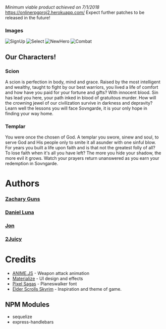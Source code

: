 *Minimum viable product achieved on 7/1/2018*
https://onlinerpgproj2.herokuapp.com/
Expect further patches to be released in the future!

### Images
![SignUp](https://i.imgur.com/6lAIQks.jpg)
![Select](https://i.imgur.com/J1LRfMA.jpg)
![NewHero](https://i.imgur.com/NnPMH10.jpg)
![Combat](https://i.imgur.com/uVtkobE.jpg)

## Our Characters! 

### Scion

A scion is perfection in body, mind and grace. Raised by the most intelligent and wealthy, taught to fight by our best warriors, you lived a life of comfort and how have you paid for your fortune and gifts? With innocent blood. Sin has lead you here, your path inked in blood of gratuitous murder. How will the crowning jewel of our civilization survive in darkness and depravity? Learn well the lessons you will face Sovngarde, it is your only hope in finding your way home.


### Templar

You were once the chosen of God. A templar you swore, sinew and soul, to serve God and His people only to smite it all asunder with one sinful blow. For years you built a life upon faith and is that not the greatest folly of all? To lose faith when it's all you have left? The more you hide your shadow, the more evil it grows. Watch your prayers return unanswered as you earn your redemption in Sovngarde.











# Authors

### [Zachary Guns](https://github.com/ZacharyGuns)

### [Daniel Luna](https://github.com/Lunad3)

### [Jon](https://github.com/jonjebo)

### [2Juicy](https://2juicy.github.io/PersonalPortfolio/)


# Credits

* [ANIME.JS](http://animejs.com/) - Weapon attack animation
* [Materialize](https://materializecss.com/) - UI design and effects
* [Pixel Sagas](http://www.pixelsagas.com) - Planeswalker font
* [Elder Scrolls Skyrim](https://elderscrolls.bethesda.net/en/skyrim) - Inspiration and theme of game.

## NPM Modules

* sequelize
* express-handlebars

